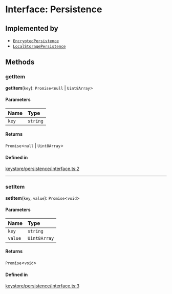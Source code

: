 <!---->
# Interface: Persistence

## Implemented by

- [`EncryptedPersistence`](../classes/EncryptedPersistence.md)
- [`LocalStoragePersistence`](../classes/LocalStoragePersistence.md)

## Methods

### getItem

**getItem**(`key`): `Promise`<``null`` \| `Uint8Array`\>

#### Parameters

| Name | Type |
| :------ | :------ |
| `key` | `string` |

#### Returns

`Promise`<``null`` \| `Uint8Array`\>

#### Defined in

[keystore/persistence/interface.ts:2](https://github.com/xmtp/xmtp-js/blob/ff53c33/src/keystore/persistence/interface.ts#L2)

___

### setItem

**setItem**(`key`, `value`): `Promise`<`void`\>

#### Parameters

| Name | Type |
| :------ | :------ |
| `key` | `string` |
| `value` | `Uint8Array` |

#### Returns

`Promise`<`void`\>

#### Defined in

[keystore/persistence/interface.ts:3](https://github.com/xmtp/xmtp-js/blob/ff53c33/src/keystore/persistence/interface.ts#L3)
